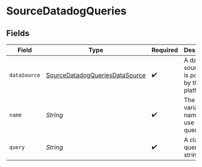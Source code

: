 # SourceDatadogQueries


## Fields

| Field                                                                                   | Type                                                                                    | Required                                                                                | Description                                                                             |
| --------------------------------------------------------------------------------------- | --------------------------------------------------------------------------------------- | --------------------------------------------------------------------------------------- | --------------------------------------------------------------------------------------- |
| `dataSource`                                                                            | [SourceDatadogQueriesDataSource](../../models/shared/SourceDatadogQueriesDataSource.md) | :heavy_check_mark:                                                                      | A data source that is powered by the platform.                                          |
| `name`                                                                                  | *String*                                                                                | :heavy_check_mark:                                                                      | The variable name for use in queries.                                                   |
| `query`                                                                                 | *String*                                                                                | :heavy_check_mark:                                                                      | A classic query string.                                                                 |